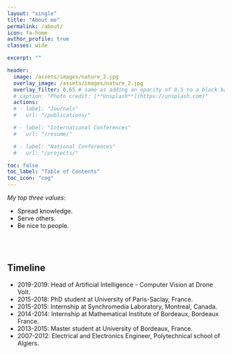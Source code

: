 ```yaml
---
layout: "single"
title: "About me"
permalink: /about/
icon: fa-home
author_profile: true
classes: wide

excerpt: ""

header:
  image: /assets/images/nature_2.jpg
  overlay_image: /assets/images/nature_2.jpg
  overlay_filter: 0.65 # same as adding an opacity of 0.5 to a black background
  # caption: "Photo credit: [**Unsplash**](https://unsplash.com)"
  actions:
  # - label: "Journals"
  #   url: "/publications/"

  # - label: "International Conferences"
  #   url: "/resume/"

  # - label: "National Conferences"
  #   url: "/projects/"

toc: false
toc_label: "Table of Contents"
toc_icon: "cog"
---
```


<!-- I am Data Scientist. I hold a Ph.D. in Signal and image processing from Paris-Saclay University. My fields of expertise include machine learning, computer vision, Signal & Image processing and data science in general. I’m a learner for life, my goal is to increase the variance of my knowledge distribution. I enjoy mentoring and transfer my knowledge to others, hence, I write articles about what I think will help people out there. The articles I write are high to moderately technical. I try to do my best to make it easy and practical. I like working in an agile environment and enjoy high-pace work with the mindset of adding values to the business. -->

_My top three values:_

-   Spread knowledge.
-   Serve others.
-   Be nice to people.

<!--
_Want to know more?_

-   Have a look at my [CV](/assets/pdf/CV_detailed.pdf) for more information.

-   Connect with me on [LinkedIn](https://www.linkedin.com/in/aminehy/). -->

<!-- Some numbers:
* Three countries
* mentored +60 engineering students
* successfully -->

<br/><br/>

## Timeline

-   2019-2019: Head of Artificial Intelligence - Computer Vision at Drone Volt.
-   2015-2018: PhD student at University of Paris-Saclay, France.
-   2015-2015: Internship at Synchromedia Laboratory, Montreal, Canada.
-   2014-2014: Internship at Mathematical Institute of Bordeaux, Bordeaux France.
-   2013-2015: Master student at University of Bordeaux, France.
-   2007-2012: Electrical and Electronics Engineer, Polytechnical school of Algiers.
